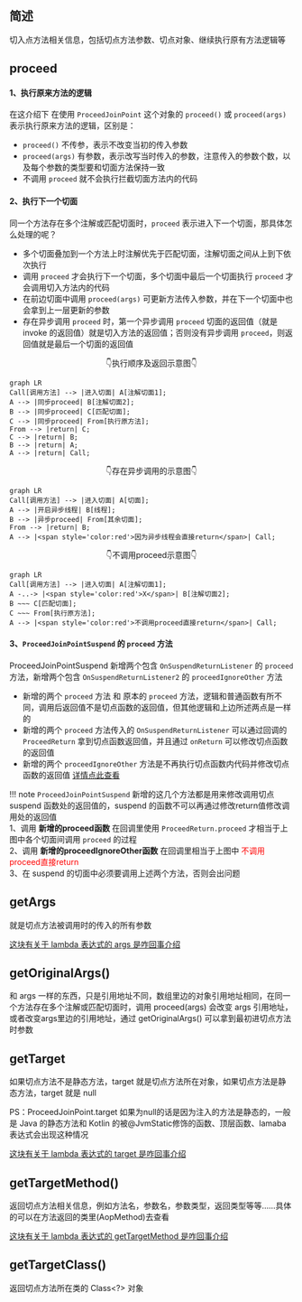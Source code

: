 ## 简述

切入点方法相关信息，包括切点方法参数、切点对象、继续执行原有方法逻辑等

## proceed

#### 1、执行原来方法的逻辑

在这介绍下 在使用 `ProceedJoinPoint` 这个对象的 `proceed()` 或 `proceed(args)` 表示执行原来方法的逻辑，区别是：

- `proceed()` 不传参，表示不改变当初的传入参数
- `proceed(args)` 有参数，表示改写当时传入的参数，注意传入的参数个数，以及每个参数的类型要和切面方法保持一致
- 不调用 `proceed` 就不会执行拦截切面方法内的代码

#### 2、执行下一个切面

同一个方法存在多个注解或匹配切面时，`proceed` 表示进入下一个切面，那具体怎么处理的呢？

- 多个切面叠加到一个方法上时注解优先于匹配切面，注解切面之间从上到下依次执行
- 调用 ```proceed``` 才会执行下一个切面，多个切面中最后一个切面执行 ```proceed``` 才会调用切入方法内的代码
- 在前边切面中调用 ```proceed(args)``` 可更新方法传入参数，并在下一个切面中也会拿到上一层更新的参数
- 存在异步调用 ```proceed``` 时，第一个异步调用 ```proceed``` 切面的返回值（就是 invoke 的返回值）就是切入方法的返回值；否则没有异步调用 ```proceed```，则返回值就是最后一个切面的返回值

<p align="center" style="font-size:14px">
👇执行顺序及返回示意图👇
</p>

``` mermaid
graph LR
Call[调用方法] --> |进入切面| A[注解切面1];
A --> |同步proceed| B[注解切面2];
B --> |同步proceed| C[匹配切面];
C --> |同步proceed| From[执行原方法];
From --> |return| C;
C --> |return| B;
B --> |return| A;
A --> |return| Call;
```

<p align="center" style="font-size:14px">
👇存在异步调用的示意图👇
</p>

``` mermaid
graph LR
Call[调用方法] --> |进入切面| A[切面];
A --> |开启异步线程| B[线程];
B --> |异步proceed| From[其余切面];
From --> |return| B;
A --> |<span style='color:red'>因为异步线程会直接return</span>| Call;
```

<p align="center" style="font-size:14px">
👇不调用proceed示意图👇
</p>

``` mermaid
graph LR
Call[调用方法] --> |进入切面| A[注解切面1];
A -..-> |<span style='color:red'>X</span>| B[注解切面2];
B ~~~ C[匹配切面];
C ~~~ From[执行原方法];
A --> |<span style='color:red'>不调用proceed直接return</span>| Call;
```


#### 3、`ProceedJoinPointSuspend` 的 `proceed` 方法

ProceedJoinPointSuspend 新增两个包含 `OnSuspendReturnListener` 的 `proceed` 方法，新增两个包含 `OnSuspendReturnListener2` 的 `proceedIgnoreOther` 方法

- 新增的两个 `proceed` 方法 和 原本的 `proceed` 方法，逻辑和普通函数有所不同，调用后返回值不是切点函数的返回值，但其他逻辑和上边所述两点是一样的
- 新增的两个 `proceed` 方法传入的 `OnSuspendReturnListener` 可以通过回调的 `ProceedReturn` 拿到切点函数返回值，并且通过 `onReturn` 可以修改切点函数的返回值
- 新增的两个 `proceedIgnoreOther` 方法是不再执行切点函数内代码并修改切点函数的返回值 [详情点此查看](/AndroidAOP/zh/Suspend_cut/#proceed)

!!! note
    `ProceedJoinPointSuspend` 新增的这几个方法都是用来修改调用切点 suspend 函数处的返回值的，suspend 的函数不可以再通过修改return值修改调用处的返回值 <br> 
    1、调用 **新增的proceed函数** 在回调里使用 `ProceedReturn.proceed` 才相当于上图中各个切面间调用 `proceed` 的过程 <br>
    2、调用 **新增的proceedIgnoreOther函数** 在回调里相当于上图中 <span style='color:red'>不调用proceed直接return</span> <br>
    3、在 suspend 的切面中必须要调用上述两个方法，否则会出问题

## getArgs

就是切点方法被调用时的传入的所有参数

[这块有关于 lambda 表达式的 args 是咋回事介绍](/AndroidAOP/zh/AndroidAopMatchClassMethod/#_8)

## getOriginalArgs()

和 args 一样的东西，只是引用地址不同，数组里边的对象引用地址相同，在同一个方法存在多个注解或匹配切面时，调用 proceed(args) 会改变 args 引用地址，或者改变args里边的引用地址，通过 getOriginalArgs() 可以拿到最初进切点方法时参数

## getTarget

如果切点方法不是静态方法，target 就是切点方法所在对象，如果切点方法是静态方法，target 就是 null

PS：ProceedJoinPoint.target 如果为null的话是因为注入的方法是静态的，一般是 Java 的静态方法和 Kotlin 的被@JvmStatic修饰的函数、顶层函数、lamaba表达式会出现这种情况

[这块有关于 lambda 表达式的 target 是咋回事介绍](/AndroidAOP/zh/AndroidAopMatchClassMethod/#_8)

## getTargetMethod()

返回切点方法相关信息，例如方法名，参数名，参数类型，返回类型等等……具体的可以在方法返回的类里(AopMethod)去查看

[这块有关于 lambda 表达式的 getTargetMethod 是咋回事介绍](/AndroidAOP/zh/AndroidAopMatchClassMethod/#_8)



## getTargetClass()

返回切点方法所在类的 Class<?> 对象



